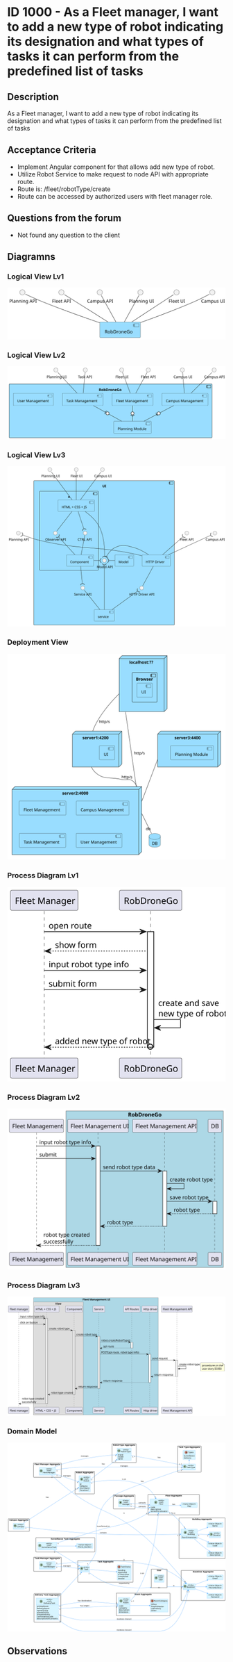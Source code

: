 # ID 1000 - As a Fleet manager, I want to add a new type of robot indicating its designation and what types of tasks it can perform from the predefined list of tasks

## Description
As a Fleet manager, I want to add a new type of robot indicating its designation and what types of tasks it can perform from the predefined list of tasks

## Acceptance Criteria

* Implement Angular component for that allows add new type of robot.
* Utilize Robot Service to make request to node API with appropriate route.
* Route is: /fleet/robotType/create
* Route can be accessed by authorized users with fleet manager role.

## Questions from the forum

* Not found any question to the client


## Diagramns

### Logical View Lv1
![LV Lv1](../../Sprint%20B%20diagrams/level_1/Logical%20View%20Lv1.svg)

### Logical View Lv2
![LV Lv2](../../Sprint%20B%20diagrams/level_2/Logical%20View%20Lv2.svg)

### Logical View Lv3
![LV Lv3](../../Sprint%20B%20diagrams/level_3/Logical%20View%20lv3.svg)

### Deployment View
![DV Lv1](../../Sprint%20B%20diagrams/Physical%20View.svg)

### Process Diagram Lv1
![SD Lv1](./SD%20Lv1.svg)

### Process Diagram Lv2
![SD Lv2](./SD%20Lv2.svg)

### Process Diagram Lv3
![SD Lv3](./SD%20Lv3.svg)

### Domain Model
![DM](../../diagrams/DM.png)

## Observations